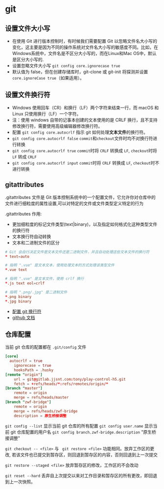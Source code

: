 # git


## 设置文件大小写
- 在使用 Git 进行版本控制时，有时候我们需要配置 Git 以忽略文件名大小写的变化，这主要是因为不同的操作系统对文件名大小写的敏感度不同。比如，在Windows系统中，文件名是不区分大小写的，而在Linux和Mac OS中，默认是区分大小写的.
- 设置忽略文件大小写 `git config core.ignorecase true`
- 默认值为 false，但在创建存储库时，git-clone 或 git-init 将探测并设置 `core.ignoreCase true`（如果适用）。


## 设置文件换行符
- Windows 使用回车（CR）和换行（LF）两个字符来结束一行，而 macOS 和 Linux 只使用换行（LF）一个字符。
- 注：使用 windows 自带的记事本创建的文本使用的是 CRLF 换行，且不支持修改换行符，需要使用高级编辑器修改换行符。
- 配置 `git config core.autocrlf` 指示 git 如何处理**文本文件**的换行符。
- `git config core.autocrlf false` `commit`和`checkout`文件时均不对换行符进行转换
- `git config core.autocrlf true`  `commit`时将 `CRLF` 转换成 `LF`, `checkout`时将 `LF` 转成 `CRLF`
- `git config core.autocrlf input` `commit`时将 `CRLF` 转换成 `LF`, `checkout`时不进行转换


## gitattributes
.gitattributes 文件是 Git 版本控制系统中的一个配置文件，它允许你对仓库中的文件进行细粒度的属性设置,可以对特定的文件或文件类型定义特定的行为

.gitattributes 作用:
- 更加细粒度的标记文件类型(text|binary)，以及指定如何格式化这种类型文件的换行符
- 文本换行符自动转换
- 文本和二进制文件的区分
  
```conf
# Git 会自行决定文件是文本文件还是二进制文件，并且自动处理这些文本文件的换行符
* text=auto

# 指明 ".vue" 是文本文本，使用处理文本的方式处理该类型文件
*.vue text

# 指明 ".vue" 是文本文件，使用 crlf 换行
*.js text eol=crlf

# 指明 ".png/.jpg" 是二进制文件
*.png binary
*.jpg binary
```

- [配置 git 换行符](https://git-scm.com/book/zh/v2/%E8%87%AA%E5%AE%9A%E4%B9%89-Git-%E9%85%8D%E7%BD%AE-Git#_git_config)
- [github 文档](https://docs.github.com/zh/get-started)


## 仓库配置
当前 git 仓库的配置都在 `.git/config` 文件
```conf
[core]
  autocrlf = true
	ignorecase = true
	hooksPath = .husky
[remote "origin"]
	url = git@gitlab.jjsnt.com:tony/play-control-h5.git
	fetch = +refs/heads/*:refs/remotes/origin/*
[branch "master"]
	remote = origin
	merge = refs/heads/master
[branch "zwf-bridge"]
	remote = origin
	merge = refs/heads/zwf-bridge
	description = 原生桥接调整
```
`git config --list` 显示当前 git 仓库的所有配置
`git config user.name` 显示当前 git 仓库配置的用户名
`git config branch.zwf-bridge.description` "原生桥接调整"


`git checkout -- <file>` 与 ` git restore <file>` 功能相同。放弃工作区的更改, 若该文件也已提交到暂存区，则回退到暂存区的内容，否则回退到上一次提交

`git restore --staged <file>` 放弃暂存区的修改，工作区的不会改动

`git reset --hard` 丢弃自上次提交以来对工作目录和暂存区的所有更改，即回退到上一次快照。